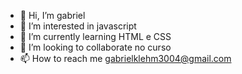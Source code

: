 - 👋 Hi, I’m gabriel
- 👀 I’m interested in javascript
- 🌱 I’m currently learning  HTML e CSS
- 💞️ I’m looking to collaborate no curso
- 📫 How to reach me  gabrielklehm3004@gmail.com

<!---
klemgabriel/klemgabriel is a ✨ special ✨ repository because its `README.md` (this file) appears on your GitHub profile.
You can click the Preview link to take a look at your changes.
--->
